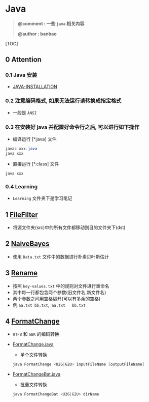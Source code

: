 # Java
> **@comment : 一些 `java` 相关内容**
>
> **@author : banbao**



[TOC]

## 0 Attention

### 0.1 Java 安装

+ [JAVA-INSTALLATION](JAVA-INSTALLATION.md)



### 0.2 注意编码格式, 如果无法运行请转换成指定格式

+ 一般是 `ANSI`



### 0.3 在安装好 java 并配置好命令行之后, 可以进行如下操作

+ 编译运行 [*.java] 文件

```java
javac xxx.java
java xxx
```



+ 直接运行 [*.class] 文件

```java
java xxx
```



### 0.4 Learning

+ `Learning` 文件夹下是学习笔记



## 1 [FileFilter](./File/FileFilter/FileFilter.java)

+ 将源文件夹(src)中的所有文件都移动到目的文件夹下(dst)



## 2 [NaiveBayes](./ML/NaiveBayes/NaiveBayes.java)

+ 使用 `Data.txt` 文件中的数据进行朴素贝叶斯估计



## 3 [Rename](./File/Rename/Rename.java)

+ 按照 `key-values.txt` 中的规则对文件进行重命名
+ 其中每一行都包含两个参数(旧文件名,新文件名)
+ 两个参数之间用空格隔开(可以有多余的空格)
+ 例:`aa.txt bb.txt`,`  aa.txt   bb.txt   `



## 4 [FormatChange](./File/FormatChange)

+ `UTF8` 和 `GBK` 的编码转换

+ [FormatChange.java](./File/FormatChange/FormatChange.java)

    + 单个文件转换

    ```powershell
    java FormatChange <U2G|G2U> inputFileName [outputFileName]
    ```

+ [FormatChangeBat.java](./File/FormatChange/FormatChangeBat.java)

    + 批量文件转换

    ```powershell
    java FormatChangeBat <U2G|G2U> dirName
    ```

    